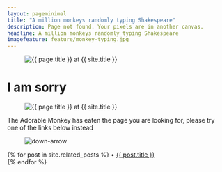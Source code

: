 ```yaml
---
layout: pageminimal
title: "A million monkeys randomly typing Shakespeare"
description: Page not found. Your pixels are in another canvas.
headline: A million monkeys randomly typing Shakespeare 
imagefeature: feature/monkey-typing.jpg
---  
```

<figure>
<img src="{{ site.url }}/images/404.jpg" alt="{{ page.title }} at {{ site.title }}">
</figure>

<div class="text-center">
<h1>I am sorry</h1>
<figure>
<img src="{{ site.url }}/images/sangeh-monkey-forest-10.jpg" alt="{{ page.title }} at {{ site.title }}">
</figure>

<p>The Adorable Monkey has eaten the page you are looking for,
please try one of the links below instead</p>
</div>

<figure>
<img src="{{ site.url }}/images/bg-arrow.png" alt="down-arrow">
</figure>

<!-- Latest post -->
<div class="latest-post">
<p>
{% for post in site.related_posts %}
• <a href="{{ post.url }}" title="{{ post.title }}">{{ post.title }}</a><br />
{% endfor %}
</p>
</div>
<!-- end of Latest post -->